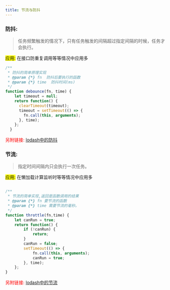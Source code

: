 ```yaml
---
title: 节流与防抖
---
```


### 防抖:  
> 任务频繁触发的情况下，只有任务触发的间隔超过指定间隔的时候，任务才会执行。  

<span style="background-color: yellow">应用:</span>  在接口防重复调用等等情况中应用多  

```js
/**
 * 防抖的简单原理实现
 * @param {*} fn  防抖后要执行的函数
 * @param {*} time  防抖时间(ms)
 */
function debounce(fn, time) {
    let timeout = null;
    return function() {
      clearTimeout(timeout);
      timeout = setTimeout(() => {
        fn.call(this, arguments);
      }, time);
    };
  }
```
<span style="color:red">另附链接: </span> [lodash中的防抖](https://www.lodashjs.com/docs/latest#_debouncefunc-wait0-options)
### 节流:  
> 指定时间间隔内只会执行一次任务。  

<span style="background-color: yellow">应用:</span>  在懒加载计算监听时等等情况中应用多  

```js

/**
 * 节流的简单实现,返回是函数调用的结果
 * @param {*} fn 要节流的函数
 * @param {*} time 需要节流的毫秒。
 */
function throttle(fn,time) {
	let canRun = true;
	return function() {
		if (!canRun) {
			return;
		}
		canRun = false;
		setTimeout(() => {
			fn.call(this, arguments);
			canRun = true;
		}, time);
	};
}
```
<span style="color:red">另附链接: </span> [lodash中的节流](https://www.lodashjs.com/docs/latest#_throttlefunc-wait0-options)
